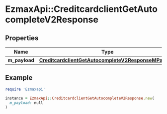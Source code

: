 # EzmaxApi::CreditcardclientGetAutocompleteV2Response

## Properties

| Name | Type | Description | Notes |
| ---- | ---- | ----------- | ----- |
| **m_payload** | [**CreditcardclientGetAutocompleteV2ResponseMPayload**](CreditcardclientGetAutocompleteV2ResponseMPayload.md) |  |  |

## Example

```ruby
require 'Ezmaxapi'

instance = EzmaxApi::CreditcardclientGetAutocompleteV2Response.new(
  m_payload: null
)
```

